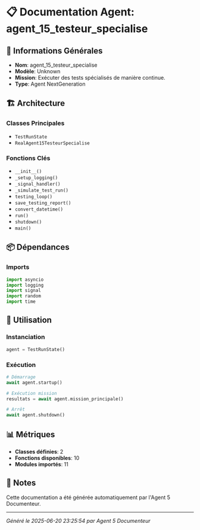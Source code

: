 # 📋 Documentation Agent: agent_15_testeur_specialise

## 🎯 Informations Générales

- **Nom**: agent_15_testeur_specialise
- **Modèle**: Unknown
- **Mission**: Exécuter des tests spécialisés de manière continue.
- **Type**: Agent NextGeneration

## 🏗️ Architecture

### Classes Principales
- `TestRunState`
- `RealAgent15TesteurSpecialise`

### Fonctions Clés
- `__init__()`
- `_setup_logging()`
- `_signal_handler()`
- `_simulate_test_run()`
- `testing_loop()`
- `save_testing_report()`
- `convert_datetime()`
- `run()`
- `shutdown()`
- `main()`

## 📦 Dépendances

### Imports
```python
import asyncio
import logging
import signal
import random
import time
```

## 🚀 Utilisation

### Instanciation
```python
agent = TestRunState()
```

### Exécution
```python
# Démarrage
await agent.startup()

# Exécution mission
resultats = await agent.mission_principale()

# Arrêt
await agent.shutdown()
```

## 📊 Métriques

- **Classes définies**: 2
- **Fonctions disponibles**: 10
- **Modules importés**: 11

## 📝 Notes

Cette documentation a été générée automatiquement par l'Agent 5 Documenteur.

---
*Généré le 2025-06-20 23:25:54 par Agent 5 Documenteur*
